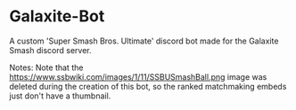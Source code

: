 # Galaxite-Bot

A custom 'Super Smash Bros. Ultimate' discord bot made for the Galaxite Smash discord server. 

Notes:
Note that the https://www.ssbwiki.com/images/1/11/SSBUSmashBall.png image was deleted during the creation of this bot, so the ranked matchmaking embeds just don't have a thumbnail.
